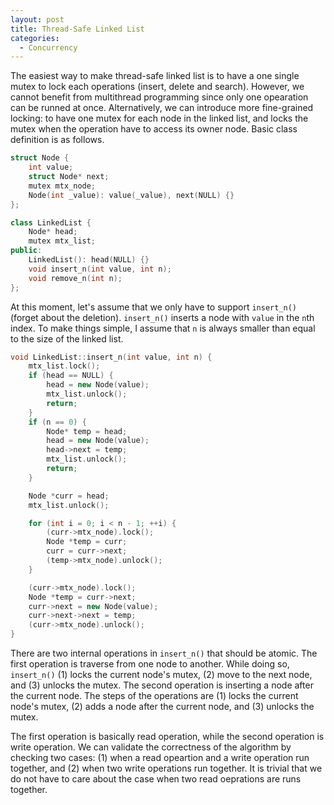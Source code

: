 ```yaml
---
layout: post
title: Thread-Safe Linked List
categories:
  - Concurrency
---
```

The easiest way to make thread-safe linked list is to have a one single mutex to lock each operations (insert, delete and search). However, we cannot benefit from multithread programming since only one opearation can be runned at once. Alternatively, we can introduce more fine-grained locking: to have one mutex for each node in the linked list, and locks the mutex when the operation have to access its owner node. Basic class definition is as follows.

```c++
struct Node {
    int value;
    struct Node* next;
    mutex mtx_node;
    Node(int _value): value(_value), next(NULL) {}
};

class LinkedList {
    Node* head;
    mutex mtx_list;
public:
    LinkedList(): head(NULL) {}
    void insert_n(int value, int n);
    void remove_n(int n);
};
```

At this moment, let's assume that we only have to support `insert_n()` (forget about the deletion). `insert_n()` inserts a node with `value` in the `n`th index. To make things simple, I assume that `n` is always smaller than equal to the size of the linked list.

```c++
void LinkedList::insert_n(int value, int n) {
    mtx_list.lock();
    if (head == NULL) {
        head = new Node(value);
        mtx_list.unlock();
        return;
    }
    if (n == 0) {
        Node* temp = head;
        head = new Node(value);
        head->next = temp;
        mtx_list.unlock();
        return;
    }

    Node *curr = head;
    mtx_list.unlock();

    for (int i = 0; i < n - 1; ++i) {
        (curr->mtx_node).lock();
        Node *temp = curr;
        curr = curr->next;
        (temp->mtx_node).unlock();
    }

    (curr->mtx_node).lock();
    Node *temp = curr->next;
    curr->next = new Node(value);
    curr->next->next = temp;
    (curr->mtx_node).unlock();
}
```
There are two internal operations in `insert_n()` that should be atomic. The first operation is traverse from one node to another. While doing so, `insert_n()` (1) locks the current node's mutex, (2) move to the next node, and (3) unlocks the mutex. The second operation is inserting a node after the current node. The steps of the operations are (1) locks the current node's mutex, (2) adds a node after the current node, and (3) unlocks the mutex.

The first operation is basically read operation, while the second operation is write operation. We can validate the correctness of the algorithm by checking two cases: (1) when a read opeartion and a write operation run together, and (2) when two write operations run together. It is trivial that we do not have to care about the case when two read oeprations are runs together.
